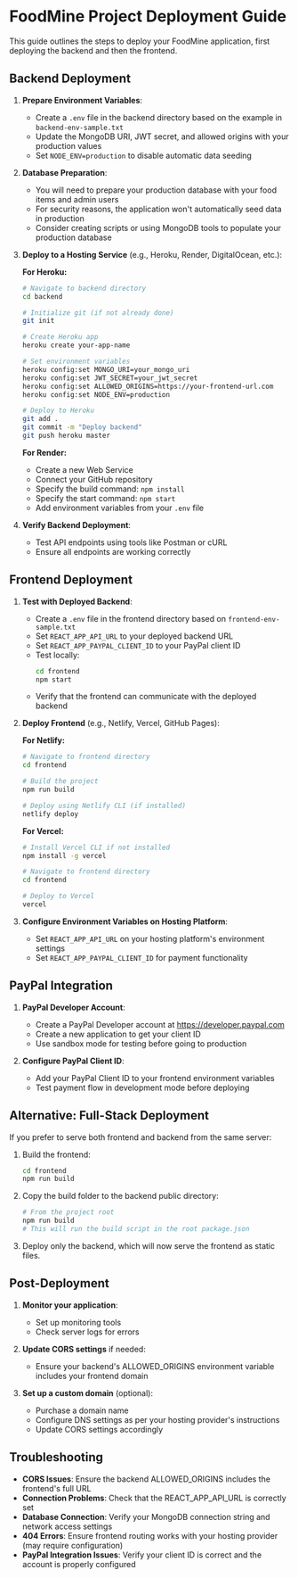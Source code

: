 # FoodMine Project Deployment Guide

This guide outlines the steps to deploy your FoodMine application, first deploying the backend and then the frontend.

## Backend Deployment

1. **Prepare Environment Variables**:
   - Create a `.env` file in the backend directory based on the example in `backend-env-sample.txt`
   - Update the MongoDB URI, JWT secret, and allowed origins with your production values
   - Set `NODE_ENV=production` to disable automatic data seeding

2. **Database Preparation**:
   - You will need to prepare your production database with your food items and admin users
   - For security reasons, the application won't automatically seed data in production
   - Consider creating scripts or using MongoDB tools to populate your production database

3. **Deploy to a Hosting Service** (e.g., Heroku, Render, DigitalOcean, etc.):

   **For Heroku:**
   ```bash
   # Navigate to backend directory
   cd backend
   
   # Initialize git (if not already done)
   git init
   
   # Create Heroku app
   heroku create your-app-name
   
   # Set environment variables
   heroku config:set MONGO_URI=your_mongo_uri
   heroku config:set JWT_SECRET=your_jwt_secret
   heroku config:set ALLOWED_ORIGINS=https://your-frontend-url.com
   heroku config:set NODE_ENV=production
   
   # Deploy to Heroku
   git add .
   git commit -m "Deploy backend"
   git push heroku master
   ```

   **For Render:**
   - Create a new Web Service
   - Connect your GitHub repository
   - Specify the build command: `npm install`
   - Specify the start command: `npm start`
   - Add environment variables from your `.env` file

4. **Verify Backend Deployment**:
   - Test API endpoints using tools like Postman or cURL
   - Ensure all endpoints are working correctly

## Frontend Deployment

1. **Test with Deployed Backend**:
   - Create a `.env` file in the frontend directory based on `frontend-env-sample.txt`
   - Set `REACT_APP_API_URL` to your deployed backend URL
   - Set `REACT_APP_PAYPAL_CLIENT_ID` to your PayPal client ID
   - Test locally:
     ```bash
     cd frontend
     npm start
     ```
   - Verify that the frontend can communicate with the deployed backend

2. **Deploy Frontend** (e.g., Netlify, Vercel, GitHub Pages):

   **For Netlify:**
   ```bash
   # Navigate to frontend directory
   cd frontend
   
   # Build the project
   npm run build
   
   # Deploy using Netlify CLI (if installed)
   netlify deploy
   ```

   **For Vercel:**
   ```bash
   # Install Vercel CLI if not installed
   npm install -g vercel
   
   # Navigate to frontend directory
   cd frontend
   
   # Deploy to Vercel
   vercel
   ```

3. **Configure Environment Variables on Hosting Platform**:
   - Set `REACT_APP_API_URL` on your hosting platform's environment settings
   - Set `REACT_APP_PAYPAL_CLIENT_ID` for payment functionality

## PayPal Integration

1. **PayPal Developer Account**:
   - Create a PayPal Developer account at https://developer.paypal.com
   - Create a new application to get your client ID
   - Use sandbox mode for testing before going to production

2. **Configure PayPal Client ID**:
   - Add your PayPal Client ID to your frontend environment variables
   - Test payment flow in development mode before deploying

## Alternative: Full-Stack Deployment

If you prefer to serve both frontend and backend from the same server:

1. Build the frontend:
   ```bash
   cd frontend
   npm run build
   ```

2. Copy the build folder to the backend public directory:
   ```bash
   # From the project root
   npm run build
   # This will run the build script in the root package.json
   ```

3. Deploy only the backend, which will now serve the frontend as static files.

## Post-Deployment

1. **Monitor your application**:
   - Set up monitoring tools
   - Check server logs for errors

2. **Update CORS settings** if needed:
   - Ensure your backend's ALLOWED_ORIGINS environment variable includes your frontend domain

3. **Set up a custom domain** (optional):
   - Purchase a domain name
   - Configure DNS settings as per your hosting provider's instructions
   - Update CORS settings accordingly

## Troubleshooting

- **CORS Issues**: Ensure the backend ALLOWED_ORIGINS includes the frontend's full URL
- **Connection Problems**: Check that the REACT_APP_API_URL is correctly set
- **Database Connection**: Verify your MongoDB connection string and network access settings
- **404 Errors**: Ensure frontend routing works with your hosting provider (may require configuration)
- **PayPal Integration Issues**: Verify your client ID is correct and the account is properly configured 
